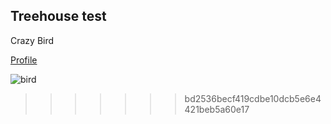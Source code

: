 
## Treehouse test

Crazy Bird

[Profile](https://github.com/haroldstewart)

![bird](https://cloud.githubusercontent.com/assets/18120858/23231840/1a5089a4-f8fe-11e6-9b53-37ce56b91649.jpg)
>>>>>>> bd2536becf419cdbe10dcb5e6e4421beb5a60e17
